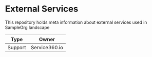 # External Services

This repository holds meta information about external services
used in SampleOrg landscape

Type|Owner
---|---
Support|Service360.io

